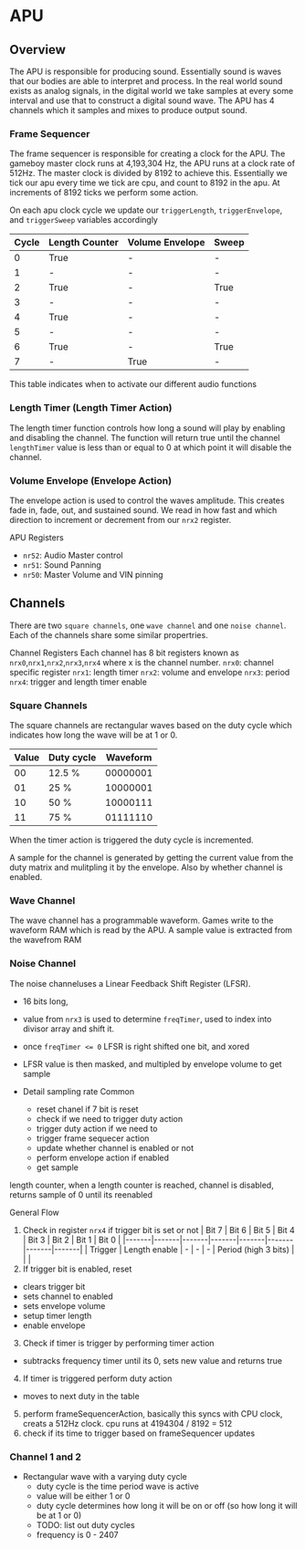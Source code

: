 # APU

## Overview
The APU is responsible for producing sound. Essentially sound is waves that our bodies are able to interpret and process.
In the real world sound exists as analog signals, in the digital world we take samples at every some interval and use that to construct a digital sound wave. The APU has 4 channels which it samples and mixes to produce output sound.

### Frame Sequencer
The frame sequencer is responsible for creating a clock for the APU. The gameboy master clock runs at 4,193,304 Hz, the APU runs at a clock rate of 512Hz. The master clock is divided by 8192 to achieve this. Essentially we tick our apu every time we tick are cpu, and count to 8192 in the apu. At increments of 8192 ticks we perform some action.

On each apu clock cycle we update our `triggerLength`, `triggerEnvelope`, and `triggerSweep` variables accordingly


| Cycle | Length Counter | Volume Envelope | Sweep |
|-------|----------------|-----------------|-------|
| 0     | True           | -               | -     |
| 1     | -              | -               | -     |
| 2     | True           | -               | True  |
| 3     | -              | -               | -     |
| 4     | True           | -               | -     |
| 5     | -              | -               | -     |
| 6     | True           | -               | True  |
| 7     | -              | True            | -     |


This table indicates when to activate our different audio functions

### Length Timer (Length Timer Action)
The length timer function controls how long a sound will play by enabling and disabling the channel. The function will return true until the channel `lengthTimer` value is less than or equal to 0 at which point it will disable the channel.

### Volume Envelope (Envelope Action)
The envelope action is used to control the waves amplitude. This creates fade in, fade, out, and sustained sound. We read in how fast and which direction to increment or decrement from our `nrx2` register.

APU Registers
- `nr52`: Audio Master control
- `nr51`: Sound Panning
- `nr50`: Master Volume and VIN pinning

## Channels
There are two `square channels`, one `wave channel` and one `noise channel`. Each of the channels share some similar propertries.

Channel Registers
Each channel has 8 bit registers known as `nrx0`,`nrx1`,`nrx2`,`nrx3`,`nrx4` where x is the channel number.
`nrx0`: channel specific register
`nrx1`: length timer
`nrx2`: volume and envelope
`nrx3`: period
`nrx4`: trigger and length timer enable 

### Square Channels
The square channels are rectangular waves based on the duty cycle which indicates how long the wave will be at 1 or 0.

|     Value      | Duty cycle | Waveform |
| -------------- | ---------- | ---------|
| 00             | 12.5 %     | 00000001 |
| 01             | 25 %       | 10000001 |
| 10             | 50 %       | 10000111 |
| 11             | 75 %       | 01111110 |

When the timer action is triggered the duty cycle is incremented.

A sample for the channel is generated by getting the current value from the duty matrix and mulitpling it by the envelope. Also by whether channel is enabled.

### Wave Channel
The wave channel has a programmable waveform. Games write to the waveform RAM which is read by the APU. A sample value is extracted from the wavefrom RAM

### Noise Channel
The noise channeluses a Linear Feedback Shift Register (LFSR). 
- 16 bits long,
- value from `nrx3` is used to determine `freqTimer`, used to index into divisor array and shift it.
- once `freqTimer <= 0` LFSR is right shifted one bit, and xored
- LFSR value is then masked, and multipled by envelope volume to get sample 

- Detail sampling rate
Common
  - reset chanel if 7 bit is reset
  - check if we need to trigger duty action
  - trigger duty action if we need to
  - trigger frame sequecer action
  - update whether channel is enabled or not
  - perform envelope action if enabled
  - get sample
  
length counter, when a length counter is reached, channel is disabled, returns sample of 0 until its reenabled

General Flow
1) Check in register `nrx4` if trigger bit is set or not
| Bit 7 | Bit 6 | Bit 5 | Bit 4 | Bit 3 | Bit 2 | Bit 1 | Bit 0 |
|-------|-------|-------|-------|-------|-------|-------|-------|
| Trigger | Length enable | - | - | - | Period (high 3 bits) | | | 
2) If trigger bit is enabled, reset
  - clears trigger bit
  - sets channel to enabled
  - sets envelope volume
  - setup timer length
  - enable envelope
3) Check if timer is trigger by performing timer action
  - subtracks frequency timer until its 0, sets new value and returns true
4) If timer is triggered perform duty action
  - moves to next duty in the table
5) perform frameSequencerAction, basically this syncs with CPU clock, creats a 512Hz clock. cpu runs at 4194304 / 8192 = 512
6) check if its time to trigger based on frameSequencer updates


### Channel 1 and 2
- Rectangular wave with a varying duty cycle
  - duty cycle is the time period wave is active
  - value will be either 1 or 0
  - duty cycle determines how long it will be on or off (so how long it will be at 1 or 0)
  - TODO: list out duty cycles
  - frequency is 0 - 2407